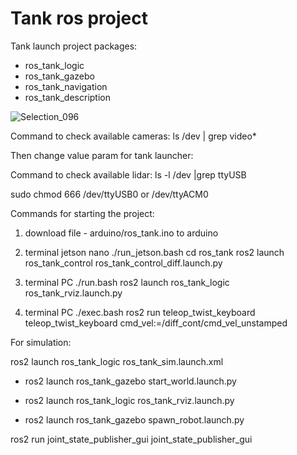# Tank ros project

Tank launch project packages:
- ros_tank_logic
- ros_tank_gazebo
- ros_tank_navigation
- ros_tank_description

![Selection_096](https://user-images.githubusercontent.com/23004657/209576988-321a2a82-18bd-4550-98bb-9a9118b5310c.png)


Command to check available cameras:
ls /dev | grep video*

Then change value param for tank launcher:
<param name="video_device" value="/dev/video4" />

Command to check available lidar:
ls -l /dev |grep ttyUSB

sudo chmod 666 /dev/ttyUSB0 or /dev/ttyACM0

Commands for starting the project:

1. download file - arduino/ros_tank.ino to arduino


2. terminal jetson nano
./run_jetson.bash
cd ros_tank 
ros2 launch ros_tank_control ros_tank_control_diff.launch.py

3. terminal PC
./run.bash
ros2 launch ros_tank_logic ros_tank_rviz.launch.py

4. terminal PC
./exec.bash 
ros2 run teleop_twist_keyboard teleop_twist_keyboard cmd_vel:=/diff_cont/cmd_vel_unstamped


For simulation:

ros2 launch ros_tank_logic ros_tank_sim.launch.xml
<!-- Spawn world in gazebo running sim -->
- ros2 launch ros_tank_gazebo start_world.launch.py
<!-- Publish URDF file in robot_description topic and launch rviz -->
- ros2 launch ros_tank_logic ros_tank_rviz.launch.py
<!-- Read robot_description and spawn in gazebo running sim -->
- ros2 launch ros_tank_gazebo spawn_robot.launch.py


ros2 run joint_state_publisher_gui joint_state_publisher_gui